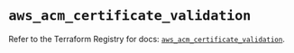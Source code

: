 # `aws_acm_certificate_validation`

Refer to the Terraform Registry for docs: [`aws_acm_certificate_validation`](https://registry.terraform.io/providers/hashicorp/aws/6.15.0/docs/resources/acm_certificate_validation).
